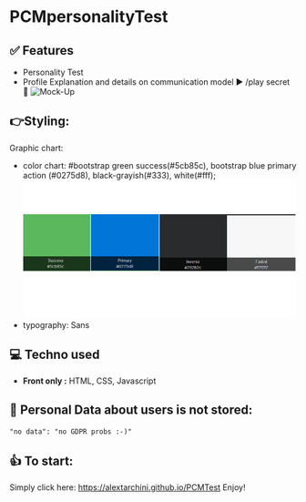 # PCMpersonalityTest

## ✅ Features
- Personality Test
- Profile Explanation and details on communication model ► /play secret  💬 
![Mock-Up](https://github.com/alextarchini/PCMTest/Images/ScreenShot.png)

## 👉Styling:
Graphic chart:
 - color chart:  #bootstrap green success(#5cb85c), bootstrap blue primary action (#0275d8), black-grayish(#333), white(#fff);
 ![Graphic Chart](https://github.com/alextarchini/npProject/blob/master/colorChart.png)
- typography: Sans

## 💻 Techno used
- **Front only :** HTML, CSS, Javascript

## 🔑 Personal Data about users is not stored: 
    "no data": "no GDPR probs :-)"

## 👍 To start: 
Simply click here: https://alextarchini.github.io/PCMTest
Enjoy!
